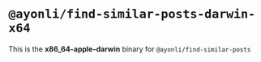 # `@ayonli/find-similar-posts-darwin-x64`

This is the **x86_64-apple-darwin** binary for `@ayonli/find-similar-posts`
